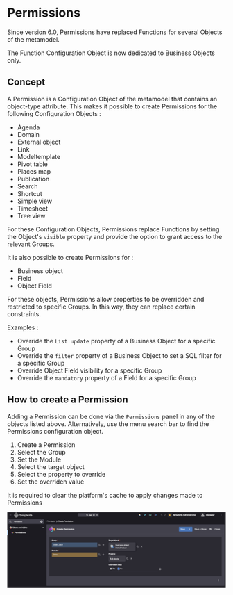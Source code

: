 Permissions
==========================

Since version 6.0, Permissions have replaced Functions for several Objects of the metamodel.  

The Function Configuration Object is now dedicated to Business Objects only.  

<h2 id="Concept">Concept</h2>

A Permission is a Configuration Object of the metamodel that contains an object-type attribute. 
This makes it possible to create Permissions for the following Configuration Objects :
- Agenda  
- Domain  
- External object  
- Link  
- Modeltemplate  
- Pivot table  
- Places map  
- Publication  
- Search  
- Shortcut   
- Simple view  
- Timesheet  
- Tree view  

For these Configuration Objects, Permissions replace Functions by setting the Object's `visible` property and provide the option to grant access to the relevant Groups.

It is also possible to create Permissions for :
- Business object
- Field
- Object Field

For these objects, Permissions allow properties to be overridden and restricted to specific Groups. In this way, they can replace certain constraints.

Examples : 
- Override the `List update` property of a Business Object for a specific Group
- Override the `filter` property of a Business Object to set a SQL filter for a specific Group 
- Override Object Field visibility for a specific Group
- Override the `mandatory` property of a Field for a specific Group

<h2 id="howto">How to create a Permission</h2>

Adding a Permission can be done via the `Permissions` panel in any of the objects listed above.
Alternatively, use the menu search bar to find the Permissions configuration object.

1. Create a Permission
2. Select the Group
3. Set the Module
4. Select the target object
5. Select the property to override
6. Set the overriden value

<div class="warning">
It is required to clear the platform's cache to apply changes made to Permissions
</div>

![](permissions.png)